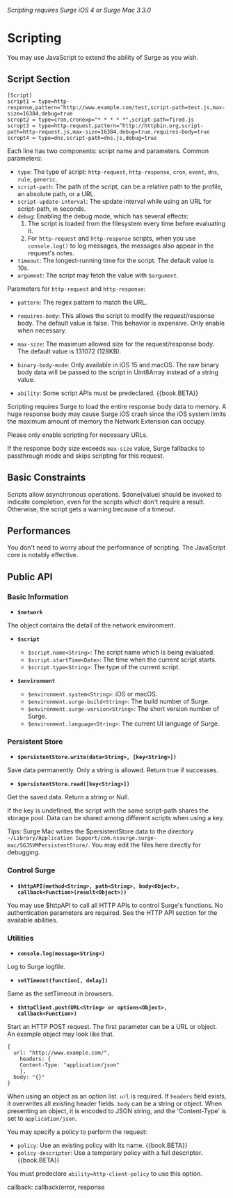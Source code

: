 _Scripting requires Surge iOS 4 or Surge Mac 3.3.0_

# Scripting

You may use JavaScript to extend the ability of Surge as you wish.

## Script Section

```
[Script]
script1 = type=http-response,pattern=^http://www.example.com/test,script-path=test.js,max-size=16384,debug=true
scropt2 = type=cron,cronexp="* * * * *",script-path=fired.js
scropt3 = type=http-request,pattern=^http://httpbin.org,script-path=http-request.js,max-size=16384,debug=true,requires-body=true
scropt4 = type=dns,script-path=dns.js,debug=true
```

Each line has two components: script name and parameters. 
Common parameters: 
 
* `type`: The type of script: `http-request`, `http-response`, `cron`, `event`, `dns`, `rule`, `generic`.
* `script-path`: The path of the script, can be a relative path to the profile, an absolute path, or a URL.
* `script-update-interval`: The update interval while using an URL for script-path, in seconds. 
* `debug`: Enabling the debug mode, which has several effects:
   1. The script is loaded from the filesystem every time before evaluating it.
   2. For `http-request` and `http-response` scripts, when you use `console.log()` to log messages, the messages also appear in the request's notes.
* `timeout`: The longest-running time for the script. The default value is 10s.
* `argument`: The script may fetch the value with `$argument`.

Parameters for `http-request` and `http-response`:

* `pattern`: The regex pattern to match the URL.

* `requires-body`: This allows the script to modify the request/response body. The default value is false. This behavior is expensive. Only enable when necessary.

* `max-size`: The maximum allowed size for the request/response body. The default value is 131072 (128KB).

* `binary-body-mode`: Only available in iOS 15 and macOS. The raw binary body data will be passed to the script in Uint8Array instead of a string value.
* `ability`: Some script APIs must be predeclared. {{book.BETA}}

Scripting requires Surge to load the entire response body data to memory. A huge response body may cause Surge iOS crash since the iOS system limits the maximum amount of memory the Network Extension can occupy.

Please only enable scripting for necessary URLs.

If the response body size exceeds `max-size` value, Surge fallbacks to passthrough mode and skips scripting for this request.

## Basic Constraints

Scripts allow asynchronous operations. $done(value<Object>) should be invoked to indicate completion, even for the scripts which don't require a result. Otherwise, the script gets a warning because of a timeout. 

## Performances

You don't need to worry about the performance of scripting. The JavaScript core is notably effective. 

## Public API

### Basic Information

* **`$network`**

The object contains the detail of the network environment.

* **`$script`**

  - `$script.name<String>`: The script name which is being evaluated.
  - `$script.startTime<Date>`: The time when the current script starts.
  - `$script.type<String>`: The type of the current script.

* **`$environment`**

  - `$environment.system<String>`: iOS or macOS.
  - `$environment.surge-build<String>`: The build number of Surge.
  - `$environment.surge-version<String>`: The short version number of Surge.
  - `$environment.language<String>`: The current UI language of Surge.

### Persistent Store

* **`$persistentStore.write(data<String>, [key<String>])`**

Save data permanently. Only a string is allowed. Return true if successes.

* **`$persistentStore.read([key<String>])`**

Get the saved data. Return a string or Null.

If the key is undefined, the script with the same script-path shares the storage pool. Data can be shared among different scripts when using a key.

Tips: Surge Mac writes the $persistentStore data to the directory `~/Library/Application Support/com.nssurge.surge-mac/SGJSVMPersistentStore/`. You may edit the files here directly for debugging.

### Control Surge

* **`$httpAPI(method<String>, path<String>, body<Object>, callback<Function>(result<Object>))`**

You may use $httpAPI to call all HTTP APIs to control Surge's functions. No authentication parameters are required. See the HTTP API section for the available abilities.


### Utilities


* **`console.log(message<String>)`**

Log to Surge logfile.

* **`setTimeout(function[, delay])`**

Same as the setTimeout in browsers.

* **`$httpClient.post(URL<String> or options<Object>, callback<Function>)`**

Start an HTTP POST request. The first parameter can be a URL or object. An example object may look like that. 

```
{
  url: "http://www.example.com/",
    headers: {
    Content-Type: "application/json"
    },
  body: "{}"
}
```

When using an object as an option list. `url` is required. If `headers` field exists, it overwrites all existing header fields. `body` can be a string or object. When presenting an object, it is encoded to JSON string, and the 'Content-Type' is set to `application/json`.

You may specify a policy to perform the request:
  - `policy`: Use an existing policy with its name. {{book.BETA}}
  - `policy-descriptor`: Use a temporary policy with a full descriptor. {{book.BETA}}

You must predeclare `ability=http-client-policy` to use this option.

callback: callback(error<String>, response<Object>, data<String>)

When successful, the error is null, and the response object contains `status` and `headers` properties.

Similar function: **$httpClient.get**, **$httpClient.put**，**$httpClient.delete**, **$httpClient.head**, **$httpClient.options**, **$httpClient.patch**.

The timeout of a request is 5 seconds.

* **`$notification.post(title<String>, subtitle<String>, body<String>)`**

Post a notification. 

* **`$utils.geoip(ip<String>)`**

Perform a GeoIP lookup. Results are in the ISO 3166 code.

* **`$utils.ipasn(ip<String>)`

Lookup the ASN of the IP address.

* **`$utils.ipaso(ip<String>)`** 

Lookup the ASO of the IP address.

* **`$utils.ungzip(binary<Uint8Array>)`** 

Decompress gzip data. The result is also a Uint8Array.


### Manually Trigger

You can manually trigger a script on Surge iOS by long pressing on the script or using the system Shortcuts.app.

If you use Shortcuts to trigger a script, you may optionally pass a parameter to the script and use `$intent.parameter` to retrieve it.


